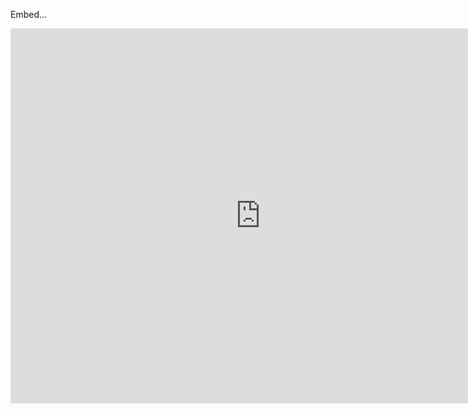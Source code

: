 Embed...

<iframe width="800" height="600" frameborder="0" allowfullscreen src="https://arcg.is/qK9zH"></iframe>
